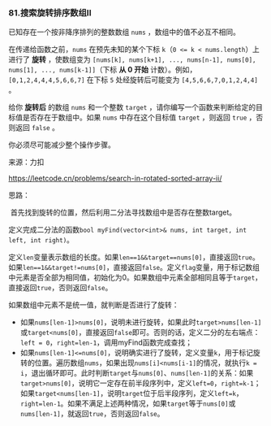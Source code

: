 ### 81.搜索旋转排序数组II

已知存在一个按非降序排列的整数数组 `nums` ，数组中的值不必互不相同。

在传递给函数之前，`nums` 在预先未知的某个下标 `k`（`0 <= k < nums.length`）上进行了 **旋转** ，使数组变为 `[nums[k], nums[k+1], ..., nums[n-1], nums[0], nums[1], ..., nums[k-1]]`（下标 **从 0 开始** 计数）。例如， `[0,1,2,4,4,4,5,6,6,7]` 在下标 `5` 处经旋转后可能变为 `[4,5,6,6,7,0,1,2,4,4]` 。

给你 **旋转后** 的数组 `nums` 和一个整数 `target` ，请你编写一个函数来判断给定的目标值是否存在于数组中。如果 `nums` 中存在这个目标值 `target` ，则返回 `true` ，否则返回 `false` 。

你必须尽可能减少整个操作步骤。

来源：力扣

https://leetcode.cn/problems/search-in-rotated-sorted-array-ii/



思路：

​		首先找到旋转的位置，然后利用二分法寻找数组中是否存在整数target。

​		定义完成二分法的函数`bool myFind(vector<int>& nums, int target, int left, int right)`。

​		定义`len`变量表示数组的长度。如果`len==1&&target==nums[0]`，直接返回`true`。如果`len==1&&target!=nums[0]`，直接返回`false`。定义`flag`变量，用于标记数组中元素是否全部为相同值，初始化为0。如果数组中元素全部相同且等于`target`，直接返回`true`，否则返回`false`。

如果数组中元素不是统一值，就判断是否进行了旋转：

- 如果`nums[len-1]>nums[0]`，说明未进行旋转，如果此时`target>nums[len-1]`或`target<nums[0]`，直接返回`false`即可。否则的话，定义二分的左右端点：`left = 0`，`right=len-1`，调用myFind函数完成查找；
- 如果`nums[len-1]<=nums[0]`，说明确实进行了旋转，定义变量`k`，用于标记旋转的位置。遍历数组`nums`，如果出现`nums[i]<nums[i-1]`的情况，就执行`k = i`，退出循环即可。此时判断`target`与`nums[0]`、`nums[len-1]`的关系：如果`target>nums[0]`，说明它一定存在前半段序列中，定义`left=0`，`right=k-1`；如果`target<nums[len-1]`，说明`target`位于后半段序列，定义`left=k`，`right=len-1`。如果不满足上述两种情况，如果`target`等于`nums[0]`或`nums[len-1]`，就返回`true`，否则返回`false`。
